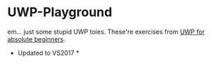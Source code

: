 # UWP-Playground
em... just some stupid UWP toies.
These're exercises from [UWP for absolute beginners](http://space.bilibili.com/18340402/#!/channel-detail/1436/1/0).

* Updated to VS2017 *
